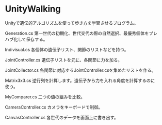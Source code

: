 # UnityWalking
Unityで遺伝的アルゴリズムを使って歩き方を学習させるプログラム。

Generation.cs
第一世代の初期化、世代交代の際の自然選択、最優秀個体をプレハブ化して保存する。

Indivisual.cs
各個体の遺伝子リスト、関節のリストなどを持つ。

JointController.cs
遺伝子リストを元に、各関節に力を加る。

JointCollector.cs
各関節に対応するJointController.csを集めたリストを作る。

Matrix3x3.cs
逆行列を計算します。遺伝子から力を入れる角度を計算するのに使う。

MyComparer.cs
二つの値の組みを比較。

CameraController.cs
カメラをキーボードで制御。

CanvasController.cs
各世代のデータを画面上に書き出す。

